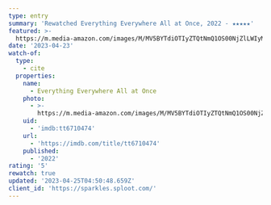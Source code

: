 ```yaml
---
type: entry
summary: 'Rewatched Everything Everywhere All at Once, 2022 - ★★★★★'
featured: >-
  https://m.media-amazon.com/images/M/MV5BYTdiOTIyZTQtNmQ1OS00NjZlLWIyMTgtYzk5Y2M3ZDVmMDk1XkEyXkFqcGdeQXVyMTAzMDg4NzU0._V1_SX300.jpg
date: '2023-04-23'
watch-of:
  type:
    - cite
  properties:
    name:
      - Everything Everywhere All at Once
    photo:
      - >-
        https://m.media-amazon.com/images/M/MV5BYTdiOTIyZTQtNmQ1OS00NjZlLWIyMTgtYzk5Y2M3ZDVmMDk1XkEyXkFqcGdeQXVyMTAzMDg4NzU0._V1_SX300.jpg
    uid:
      - 'imdb:tt6710474'
    url:
      - 'https://imdb.com/title/tt6710474'
    published:
      - '2022'
rating: '5'
rewatch: true
updated: '2023-04-25T04:50:48.659Z'
client_id: 'https://sparkles.sploot.com/'
---
```


